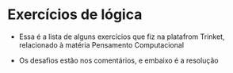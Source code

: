 # Exercícios de lógica

- Essa é a lista de alguns exercícios que fiz na platafrom Trinket, relacionado à matéria Pensamento Computacional

- Os desafios estão nos comentários, e embaixo é a resolução